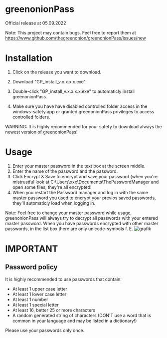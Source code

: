 # greenonionPass

Official release at 05.09.2022

Note: This project may contain bugs. Feel free to report them at https://www.github.com/thegreenonion/greenonionPass/issues/new

# Installation
1. Click on the release you want to download.

2. Download "GP_install_v.x.x.x.x.exe".

4. Double-click "GP_install_v.x.x.x.x.exe" to automaticly install greenonionPass.

5. Make sure you have have disabled controlled folder access in the windows-safety app or granted greenonionPass privileges to access controlled folders.

WARNING: It is highly recommended for your safety to download always the newest version of greenonionPass!

# Usage

1. Enter your master password in the text box at the screen middle.
2. Enter the name of the password and the password.
3. Click Encrypt & Save to encrypt and save your password (when you're mistrustful look at C:\Users\xxx\Documents\ThePasswordManager and open some files, they're all encrypted!
4. When you restart the Password manager and log in with the same master password you used to encrypt your previos saved passwords, they'll automaticly load when logging in.

Note: Feel free to change your master password while usage, greenonionPass will always try to decrypt all passwords with your entered master password. When you have passwords encrypted with other master passwords, in the list box there are only unicode-symbols f. E. ![grafik](https://user-images.githubusercontent.com/103243402/188204735-610c3220-726a-419f-8db6-e8ce77a5ca61.png)

# IMPORTANT
## Password policy

It is highly recommended to use passwords that contain:

- At least 1 upper case letter
- At least 1 lower case letter
- At least 1 number
- At least 1 special letter
- At least 16, better 25 or more characters
- A random generated string of characters (DON'T use a word that is common in your language and may be listed in a dictionary!)

Please use your passwords only once.

